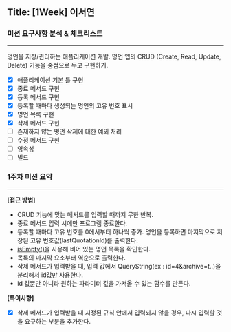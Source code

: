 ## Title: [1Week] 이서연

### 미션 요구사항 분석 & 체크리스트

---

명언을 저장/관리하는 애플리케이션 개발. 명언 앱의 CRUD (Create, Read, Update, Delete) 기능을 중점으로 두고 구현하기.

- [x] 애플리케이션 기본 틀 구현
- [x] 종료 메서드 구현
- [x] 등록 메서드 구현
- [x] 등록할 때마다 생성되는 명언의 고유 번호 표시
- [x] 명언 목록 구현
- [x] 삭제 메서드 구현
- [ ] 존재하지 않는 명언 삭제에 대한 예외 처리
- [ ] 수정 메서드 구현
- [ ] 영속성
- [ ] 빌드

### 1주차 미션 요약

---

**[접근 방법]**

- CRUD 기능에 맞는 메서드를 입력할 때까지 무한 반복.
- 종료 메서드 입력 시에만 프로그램 종료한다.
- 등록할 때마다 고유 번호를 0에서부터 하나씩 증가. 명언을 등록하면 마지막으로 저장된 고유 번호값(lastQuotationId)를 출력한다.
- [isEmpty()](https://velog.io/@tus0926/JAVA-isEmpty-isBlank)을 사용해 비어 있는 명언 목록을 확인한다.
- 목록의 마지막 요소부터 역순으로 출력한다.
- 삭제 메서드가 입력받을 때, 입력 값에서 QueryString(ex : id=4&archive=t..)을 분리해서 id값만 사용한다.
- id 값뿐만 아니라 원하는 파라미터 값을 가져올 수 있는 함수를 만든다.

**[특이사항]**

- [x] 삭제 메서드가 입력받을 때 지정된 규칙 안에서 입력되지 않을 경우, 다시 입력할 것을 요구하는 부분을 추가한다. 
